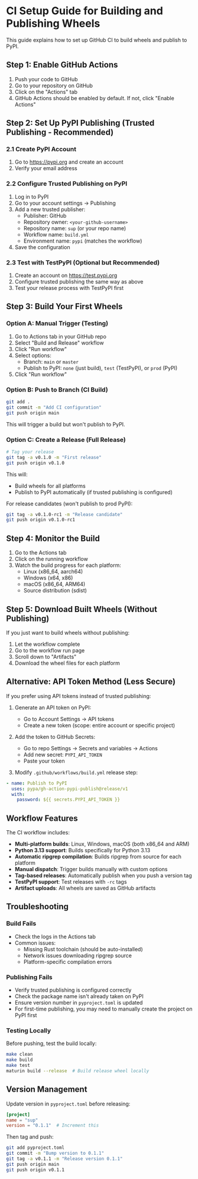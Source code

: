 # CI Setup Guide for Building and Publishing Wheels

This guide explains how to set up GitHub CI to build wheels and publish to PyPI.

## Step 1: Enable GitHub Actions

1. Push your code to GitHub
2. Go to your repository on GitHub
3. Click on the "Actions" tab
4. GitHub Actions should be enabled by default. If not, click "Enable Actions"

## Step 2: Set Up PyPI Publishing (Trusted Publishing - Recommended)

### 2.1 Create PyPI Account
1. Go to https://pypi.org and create an account
2. Verify your email address

### 2.2 Configure Trusted Publishing on PyPI
1. Log in to PyPI
2. Go to your account settings → Publishing
3. Add a new trusted publisher:
   - Publisher: GitHub
   - Repository owner: `<your-github-username>`
   - Repository name: `sup` (or your repo name)
   - Workflow name: `build.yml`
   - Environment name: `pypi` (matches the workflow)
4. Save the configuration

### 2.3 Test with TestPyPI (Optional but Recommended)
1. Create an account on https://test.pypi.org
2. Configure trusted publishing the same way as above
3. Test your release process with TestPyPI first

## Step 3: Build Your First Wheels

### Option A: Manual Trigger (Testing)
1. Go to Actions tab in your GitHub repo
2. Select "Build and Release" workflow
3. Click "Run workflow"
4. Select options:
   - Branch: `main` or `master`
   - Publish to PyPI: `none` (just build), `test` (TestPyPI), or `prod` (PyPI)
5. Click "Run workflow"

### Option B: Push to Branch (CI Build)
```bash
git add .
git commit -m "Add CI configuration"
git push origin main
```
This will trigger a build but won't publish to PyPI.

### Option C: Create a Release (Full Release)
```bash
# Tag your release
git tag -a v0.1.0 -m "First release"
git push origin v0.1.0
```
This will:
- Build wheels for all platforms
- Publish to PyPI automatically (if trusted publishing is configured)

For release candidates (won't publish to prod PyPI):
```bash
git tag -a v0.1.0-rc1 -m "Release candidate"
git push origin v0.1.0-rc1
```

## Step 4: Monitor the Build

1. Go to the Actions tab
2. Click on the running workflow
3. Watch the build progress for each platform:
   - Linux (x86_64, aarch64)
   - Windows (x64, x86)
   - macOS (x86_64, ARM64)
   - Source distribution (sdist)

## Step 5: Download Built Wheels (Without Publishing)

If you just want to build wheels without publishing:
1. Let the workflow complete
2. Go to the workflow run page
3. Scroll down to "Artifacts"
4. Download the wheel files for each platform

## Alternative: API Token Method (Less Secure)

If you prefer using API tokens instead of trusted publishing:

1. Generate an API token on PyPI:
   - Go to Account Settings → API tokens
   - Create a new token (scope: entire account or specific project)

2. Add the token to GitHub Secrets:
   - Go to repo Settings → Secrets and variables → Actions
   - Add new secret: `PYPI_API_TOKEN`
   - Paste your token

3. Modify `.github/workflows/build.yml` release step:
```yaml
- name: Publish to PyPI
  uses: pypa/gh-action-pypi-publish@release/v1
  with:
    password: ${{ secrets.PYPI_API_TOKEN }}
```

## Workflow Features

The CI workflow includes:
- **Multi-platform builds**: Linux, Windows, macOS (both x86_64 and ARM)
- **Python 3.13 support**: Builds specifically for Python 3.13
- **Automatic ripgrep compilation**: Builds ripgrep from source for each platform
- **Manual dispatch**: Trigger builds manually with custom options
- **Tag-based releases**: Automatically publish when you push a version tag
- **TestPyPI support**: Test releases with `-rc` tags
- **Artifact uploads**: All wheels are saved as GitHub artifacts

## Troubleshooting

### Build Fails
- Check the logs in the Actions tab
- Common issues:
  - Missing Rust toolchain (should be auto-installed)
  - Network issues downloading ripgrep source
  - Platform-specific compilation errors

### Publishing Fails
- Verify trusted publishing is configured correctly
- Check the package name isn't already taken on PyPI
- Ensure version number in `pyproject.toml` is updated
- For first-time publishing, you may need to manually create the project on PyPI first

### Testing Locally
Before pushing, test the build locally:
```bash
make clean
make build
make test
maturin build --release  # Build release wheel locally
```

## Version Management

Update version in `pyproject.toml` before releasing:
```toml
[project]
name = "sup"
version = "0.1.1"  # Increment this
```

Then tag and push:
```bash
git add pyproject.toml
git commit -m "Bump version to 0.1.1"
git tag -a v0.1.1 -m "Release version 0.1.1"
git push origin main
git push origin v0.1.1
```
